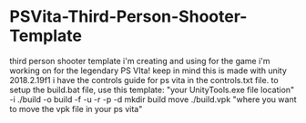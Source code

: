 # PSVita-Third-Person-Shooter-Template
third person shooter template i'm creating and using for the game i'm working on for the legendary PS VIta!
keep in mind this is made with unity 2018.2.19f1
i have the controls guide for ps vita in the controls.txt file.
to setup the build.bat file, use this template:
  "your UnityTools.exe file location" -i ./build -o build -f -u -r -p -d
  mkdir build
  move ./build.vpk "where you want to move the vpk file in your ps vita"
